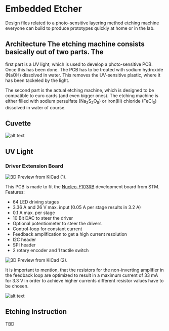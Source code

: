 # Embedded Etcher
Design files related to a photo-sensitive layering method etching machine
everyone can build to produce prototypes quickly at home or in the lab.

## Architecture The etching machine consists basically out of two parts. The
first part is a UV light, which is used to develop a photo-sensitive PCB. Once
this has been done.  The PCB has to be treated with sodium hydroxide (NaOH)
dissolved in water. This removes the UV-sensitive plastic, where it has been
tackeled by the light. 

The second part is the actual etching machine, which is designed to be
compatible to euro cards (and even bigger ones). The etching machine is either
filled with sodium persulfate (Na<sub>2</sub>S<sub>2</sub>O<sub>8</sub>) or
iron(III) chloride (FeCl<sub>3</sub>) dissolved in water of course.

## Cuvette 
![alt text](https://github.com/m3x1m0m/ecthing/blob/master/photos/cuvette.jpg) 
## UV Light 
### Driver Extension Board

![3D Preview from KiCad (1).](https://github.com/m3x1m0m/ecthing/blob/master/pcbs/extension_board/output/3d_pic_1.jpg)

This PCB is made to fit the [Nucleo-F103RB](http://www.st.com/en/evaluation-tools/nucleo-f103rb.html)
development board from STM. Features:
- 64 LED driving stages
- 3.36 A and 26 V max. input (0.05 A per stage results in 3.2 A)
- 0.1 A max. per stage
- 10 Bit DAC to steer the driver
- Optional potentiometer to steer the drivers
- Control-loop for constant current
- Feedback amplification to get a high current resolution
- I2C header
- SPI header
- 2 rotary encoder and 1 tactile switch
 
![3D Preview from KiCad (2).](https://github.com/m3x1m0m/ecthing/blob/master/pcbs/extension_board/output/3d_pic_2.jpg)
  
  It is important to mention, that the resistors for the non-inverting amplifier
  in the feedback loop are optimized to result in a maximum current of 33 mA for
  3.3 V in order to achieve higher currents different resistor values have to be
  chosen.   
  
  ![alt text](https://github.com/m3x1m0m/ecthing/blob/master/photos/uv_lamp.jpg) 

## Etching Instruction 
TBD 
